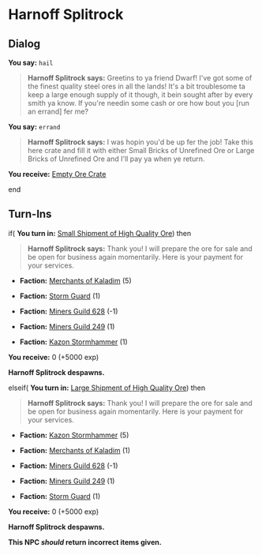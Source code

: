 # Harnoff Splitrock


## Dialog

**You say:** `hail`



>**Harnoff Splitrock says:** Greetins to ya friend Dwarf! I've got some of the finest quality steel ores in all the lands! It's a bit troublesome ta keep a large enough supply of it though, it bein sought after by every smith ya know. If you're needin some cash or ore how bout you [run an errand] fer me?

**You say:** `errand`



>**Harnoff Splitrock says:** I was hopin you'd be up fer the job! Take this here crate and fill it with either Small Bricks of Unrefined Ore or Large Bricks of Unrefined Ore and I'll pay ya when ye return.


**You receive:**  [Empty Ore Crate](/item/17814)

end

## Turn-Ins





if( **You turn in:** [Small Shipment of High Quality Ore](/item/10952)) then 




>**Harnoff Splitrock says:** Thank you! I will prepare the ore for sale and be open for business again momentarily. Here is your payment for your services.


* __Faction:__ [Merchants of Kaladim](/faction/290) (5)



* __Faction:__ [Storm Guard](/faction/312) (1)



* __Faction:__ [Miners Guild 628](/faction/322) (-1)



* __Faction:__ [Miners Guild 249](/faction/293) (1)



* __Faction:__ [Kazon Stormhammer](/faction/274) (1)



 **You receive:** 0 (+5000 exp)


**Harnoff Splitrock despawns.**

elseif( **You turn in:** [Large Shipment of High Quality Ore](/item/10953)) then 



>**Harnoff Splitrock says:** Thank you! I will prepare the ore for sale and be open for business again momentarily. Here is your payment for your services.


* __Faction:__ [Kazon Stormhammer](/faction/274) (5)



* __Faction:__ [Merchants of Kaladim](/faction/290) (1)



* __Faction:__ [Miners Guild 628](/faction/322) (-1)



* __Faction:__ [Miners Guild 249](/faction/293) (1)



* __Faction:__ [Storm Guard](/faction/312) (1)



 **You receive:** 0 (+5000 exp)


**Harnoff Splitrock despawns.**

**This NPC *should* return incorrect items given.**
